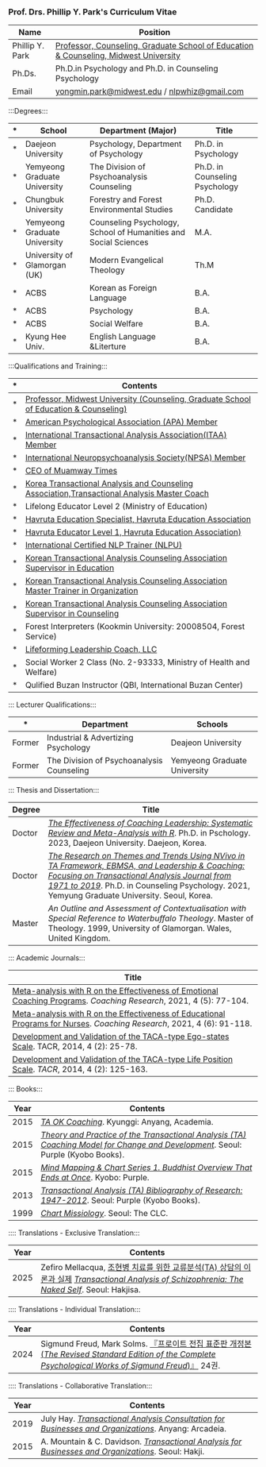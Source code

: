 ### Prof. Drs. Phillip Y. Park's Curriculum Vitae ###

| Name | Position |
| --- | --- |
| Phillip Y. Park | [Professor, Counseling, Graduate School of Education & Counseling, Midwest University](https://www.midwest.edu/eng/02academic/05faculty.asp#) |
| Ph.Ds. | Ph.D.in Psychology and Ph.D. in Counseling Psychology |
| Email | yongmin.park@midwest.edu / nlpwhiz@gmail.com |

:::Degrees:::

| * | School | Department (Major) | Title |
| --- | --- | --- | --- |
| * | Daejeon University | Psychology, Department of Psychology | Ph.D. in Psychology |
| * | Yemyeong Graduate University | The Division of Psychoanalysis Counseling | Ph.D. in Counseling Psychology |
| * | Chungbuk University | Forestry and Forest Environmental Studies | Ph.D. Candidate |
| * | Yemyeong Graduate University | Counseling Psychology, School of Humanities and Social Sciences | M.A. |
| * | University of Glamorgan (UK) | Modern Evangelical Theology | Th.M |
| * | ACBS | Korean as Foreign Language | B.A. |
| * | ACBS | Psychology | B.A. |
| * | ACBS | Social Welfare | B.A. |
| * | Kyung Hee Univ. | English Language &Literture | B.A. |

:::Qualifications and Training:::

| * | Contents |
| --- | --- |
| * | [Professor, Midwest University (Counseling, Graduate School of Education & Counseling)](https://www.midwest.edu/eng/02academic/05faculty.asp#) |
| * | [American Psychological Association (APA) Member](https://directory.apa.org/MemDirProfile?rid=phillip-park-347) |
| * | [International Transactional Analysis Association(ITAA) Member](https://membersarea.itaaworld.com/civicrm/profile/view?reset=1&id=21637&gid=18) |
| * | [International Neuropsychoanalysis Society(NPSA) Member](https://npsa-association.org/) |
| * | [CEO of Muamway Times](https://muamway.net) |
| * | [Korea Transactional Analysis and Counseling Association,Transactional Analysis Master Coach](https://taca.kr/new_2017_html/sub0403.php?search_gubunx=%B1%B3%B7%F9%BA%D0%BC%AE%B8%B6%BD%BA%C5%CD%C4%DA%C4%A1&search_date=&search_sido=&search_name=%B9%DA%BF%EB%B9%CE) |
| * | Lifelong Educator Level 2 (Ministry of Education) |
| * | [Havruta Education Specialist, Havruta Education Association](https://cafe.naver.com/havrutaeducation/1993) |
| * | [Havruta Educator Level 1, Havruta Education Association)](https://cafe.naver.com/havrutaeducation/1993) |
| * | [International Certified NLP Trainer (NLPU)](https://www.nlpuniversitypress.com/gtcsessions/listmem.php?memID=965) |
| * | [Korean Transactional Analysis Counseling Association Supervisor in Education](https://taca.kr/new_2017_html/sub0403.php?search_gubunx=%B1%B3%C0%B0%BF%B5%BF%AA%B1%B3%B7%F9%BA%D0%BC%AE%BC%F6%B7%C3%B0%A8%B5%B6%C0%DA&search_date=&search_sido=&search_name=%B9%DA%BF%EB%B9%CE) |
| * | [Korean Transactional Analysis Counseling Association Master Trainer in Organization](https://taca.kr/new_2017_html/sub0403.php?search_gubunx=%C1%B6%C1%F7%BF%B5%BF%AAMasterTrainer&search_date=&search_sido=&search_name=%B9%DA%BF%EB%B9%CE) |
| * | [Korean Transactional Analysis Counseling Association Supervisor in Counseling](https://taca.kr/new_2017_html/sub0403.php?search_gubunx=%BB%F3%B4%E3%BF%B5%BF%AA%B1%B3%B7%F9%BA%D0%BC%AE%BC%F6%B7%C3%B0%A8%B5%B6%C0%DA&search_date=&search_sido=&search_name=%B9%DA%BF%EB%B9%CE) |
| * | Forest Interpreters (Kookmin University: 20008504, Forest Service) |
| * | [Lifeforming Leadership Coach, LLC](https://lifeformingcoach.com/) |
| * | Social Worker 2 Class (No. 2-93333, Ministry of Health and Welfare) |
| * | Qulified Buzan Instructor (QBI, International Buzan Center) |

::: Lecturer Qualifications:::

| * | Department | Schools |
| --- | --- | --- |
| Former | Industrial & Advertizing Psychology | Deajeon University |
| Former | The Division of Psychoanalysis Counseling | Yemyeong Graduate University |

::: Thesis and Dissertation:::

| Degree | Title |
| --- | --- |
| Doctor | [<i>The Effectiveness of Coaching Leadership: Systematic Review and Meta-Analysis with R</i>](https://www.riss.kr/search/detail/DetailView.do?p_mat_type=be54d9b8bc7cdb09&control_no=db44d62eb467cc81ffe0bdc3ef48d419&keyword=). Ph.D. in Pschology. 2023, Daejeon University. Daejeon, Korea. |
| Doctor | [<i>The Research on Themes and Trends Using NVivo in TA Framework, EBMSA, and Leadership & Coaching: Focusing on Transactional Analysis Journal from 1971 to 2019</i>](https://www.riss.kr/search/detail/DetailView.do?p_mat_type=be54d9b8bc7cdb09&control_no=cdd2e96aca8fbfbaffe0bdc3ef48d419&keyword=The%20Research%20on%20Themes%20and%20Trends%20Using%20NVivo). Ph.D. in Counseling Psychology. 2021, Yemyung Graduate University. Seoul, Korea. |
| Master | <i>An Outline and Assessment of Contextualisation with Special Reference to Waterbuffalo Theology</i>. Master of Theology. 1999, University of Glamorgan. Wales, United Kingdom. |

::: Academic Journals:::

| Title |
| --- |
| [Meta-analysis with R on the Effectiveness of Emotional Coaching Programs](https://www.riss.kr/search/detail/DetailView.do?p_mat_type=1a0202e37d52c72d&control_no=b373ff582345d4c37f7a54760bb41745&keyword=). <i>Coaching Research</i>, 2021, 4 (5): 77-104. |
| [Meta-analysis with R on the Effectiveness of Educational Programs for Nurses](https://www.riss.kr/search/detail/DetailView.do?p_mat_type=1a0202e37d52c72d&control_no=56f597fd60b258b7b36097776a77e665&keyword=). <i>Coaching Research</i>, 2021, 4 (6): 91-118. |
| [Development and Validation of the TACA-type Ego-states Scale](https://scholar.kyobobook.co.kr/file/view?downOrView=pdf&schlrCmdtcode=4050025445818&artlNum=10304397&artlName=TACA%ED%98%95%20%EC%9E%90%EC%95%84%EC%83%81%ED%83%9C%20%ED%8F%89%EC%A0%95%EC%B2%99%EB%8F%84%20%EA%B0%9C%EB%B0%9C%20%EB%B0%8F%20%ED%83%80%EB%8B%B9%ED%99%94%20%EC%97%B0%EA%B5%AC). TACR</i>, 2014, 4 (2): 25-78. |
| [Development and Validation of the TACA-type Life Position Scale](https://scholar.kyobobook.co.kr/file/view?downOrView=pdf&schlrCmdtcode=4050025445780&artlNum=10304400&artlName=TACA%ED%98%95%20%EC%9D%B8%EC%83%9D%ED%83%9C%EB%8F%84%20%ED%8F%89%EC%A0%95%EC%B2%99%EB%8F%84%20%EA%B0%9C%EB%B0%9C%20%EB%B0%8F%20%ED%83%80%EB%8B%B9%ED%99%94%20%EC%97%B0%EA%B5%AC). <i>TACR</i>, 2014, 4 (2): 125-163. |

::: Books:::

| Year | Contents |
| --- | --- |
| 2015 | [<i>TA OK Coaching</i>](https://www.riss.kr/search/detail/DetailView.do?p_mat_type=d7345961987b50bf&control_no=de34df5c136fc1f6ffe0bdc3ef48d419&keyword=). Kyunggi: Anyang, Academia. |
| 2015 | [<i>Theory and Practice of the Transactional Analysis (TA) Coaching Model for Change and Development</i>](https://product.kyobobook.co.kr/detail/S000060601325). Seoul: Purple (Kyobo Books). |
| 2015 | [<i>Mind Mapping & Chart Series 1. Buddhist Overview That Ends at Once</i>](https://product.kyobobook.co.kr/detail/S000060601354). Kyobo: Purple. |
| 2013 | [<i>Transactional Analysis (TA) Bibliography of Research: 1947-2012</i>](https://ebook-product.kyobobook.co.kr/dig/epd/ebook/E000003007652). Seoul: Purple (Kyobo Books). |
| 1999 | [<i>Chart Missiology</i>](https://product.kyobobook.co.kr/detail/S000000589541). Seoul: The CLC. |

:::: Translations - Exclusive Translation:::

| Year | Contents |
| --- | --- |
| 2025 | Zefiro Mellacqua, [조현병 치료를 위한 교류분석(TA) 상담의 이론과 실제](https://www.hakjisa.co.kr/subpage.html?page=book_book_info&bidx=6292) [<i>Transactional Analysis of Schizophrenia: The Naked Self</i>](https://amazon.com/dp/B089QW2SKQ). Seoul: Hakjisa. |
:::: Translations - Individual Translation:::

| Year | Contents |
| --- | --- |
| 2024 | Sigmund Freud, Mark Solms. [『프로이트 전집 표준판 개정본 (<i>The Revised Standard Edition of the Complete Psychological Works of Sigmund Freud</i>)』](https://knpaca.kr/translation/rse24/index.html) 24권. |

:::: Translations - Collaborative Translation:::

| Year | Contents |
| --- | --- |
| 2019 | July Hay. [<i>Transactional Analysis Consultation for Businesses and Organizations</i>](https://product.kyobobook.co.kr/detail/S000000896704). Anyang: Arcadeia. |
| 2015 | A. Mountain & C. Davidson. [<i>Transactional Analysis for Businesses and Organizations</i>](https://product.kyobobook.co.kr/detail/S000001642587). Seoul: Hakji. |
